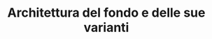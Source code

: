---
title: Architettura del fondo e delle sue varianti
articoli: 
    - construzione 
    - storia
---
